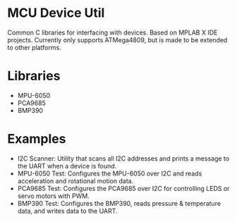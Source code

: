 # MCU Device Util
Common C libraries for interfacing with devices. Based on MPLAB X IDE projects. Currently only supports ATMega4809, but is made to be extended to other platforms. 

# Libraries
- MPU-6050
- PCA9685
- BMP390

# Examples
- I2C Scanner: Utility that scans all I2C addresses and prints a message to the UART when a device is found.
- MPU-6050 Test: Configures the MPU-6050 over I2C and reads acceleration and rotational motion data.
- PCA9685 Test: Configures the PCA9685 over I2C for controlling LEDS or servo motors with PWM.
- BMP390 Test: Configures the BMP390, reads pressure & temperature data, and writes data to the UART. 

